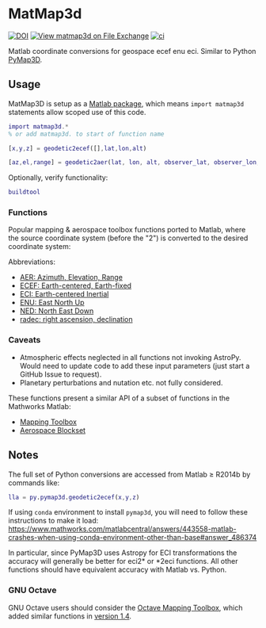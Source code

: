 # MatMap3d

[![DOI](https://zenodo.org/badge/144219717.svg)](https://zenodo.org/badge/latestdoi/144219717)
[![View matmap3d on File Exchange](https://www.mathworks.com/matlabcentral/images/matlab-file-exchange.svg)](https://www.mathworks.com/matlabcentral/fileexchange/68480-matmap3d)
[![ci](https://github.com/geospace-code/matmap3d/actions/workflows/ci.yml/badge.svg)](https://github.com/geospace-code/matmap3d/actions/workflows/ci.yml)

Matlab coordinate conversions for geospace ecef enu eci.
Similar to Python
[PyMap3D](https://github.com/geospace-code/pymap3d).

## Usage

MatMap3D is setup as a
[Matlab package](https://www.mathworks.com/help/matlab/matlab_oop/scoping-classes-with-packages.html),
which means `import matmap3d` statements allow scoped use of this code.

```matlab
import matmap3d.*
% or add matmap3d. to start of function name

[x,y,z] = geodetic2ecef([],lat,lon,alt)

[az,el,range] = geodetic2aer(lat, lon, alt, observer_lat, observer_lon, observer_alt)
```

Optionally, verify functionality:

```matlab
buildtool
```

### Functions

Popular mapping & aerospace toolbox functions ported to Matlab, where the source coordinate system (before the "2") is converted to the desired coordinate system:

Abbreviations:

* [AER: Azimuth, Elevation, Range](https://en.wikipedia.org/wiki/Spherical_coordinate_system)
* [ECEF: Earth-centered, Earth-fixed](https://en.wikipedia.org/wiki/ECEF)
* [ECI: Earth-centered Inertial](https://en.wikipedia.org/wiki/Earth-centered_inertial)
* [ENU: East North Up](https://en.wikipedia.org/wiki/Axes_conventions#Ground_reference_frames:_ENU_and_NED)
* [NED: North East Down](https://en.wikipedia.org/wiki/North_east_down)
* [radec: right ascension, declination](https://en.wikipedia.org/wiki/Right_ascension)

### Caveats

* Atmospheric effects neglected in all functions not invoking AstroPy.
  Would need to update code to add these input parameters (just start a GitHub Issue to request).
* Planetary perturbations and nutation etc. not fully considered.

These functions present a similar API of a subset of functions in the Mathworks Matlab:

* [Mapping Toolbox](https://www.mathworks.com/products/mapping.html)
* [Aerospace Blockset](https://www.mathworks.com/products/aerospace-blockset.html)

## Notes

The full set of Python conversions are accessed from Matlab &ge; R2014b by commands like:

```matlab
lla = py.pymap3d.geodetic2ecef(x,y,z)
```

If using `conda` environment to install `pymap3d`, you will need to follow these instructions to make it load:
https://www.mathworks.com/matlabcentral/answers/443558-matlab-crashes-when-using-conda-environment-other-than-base#answer_486374

In particular, since PyMap3D uses Astropy for ECI transformations the accuracy will generally be better for eci2* or *2eci functions.
All other functions should have equivalent accuracy with Matlab vs. Python.

### GNU Octave

GNU Octave users should consider the
[Octave Mapping Toolbox](https://octave.sourceforge.io/mapping/index.html),
which added similar functions in
[version 1.4](http://hg.code.sf.net/p/octave/mapping/file/tip/NEWS).
